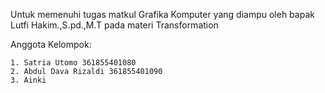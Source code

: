 Untuk memenuhi tugas matkul Grafika Komputer yang diampu oleh bapak Lutfi Hakim.,S.pd.,M.T pada materi Transformation

Anggota Kelompok:

    1. Satria Utomo 361855401080
    2. Abdul Dava Rizaldi 361855401090
    3. Ainki
